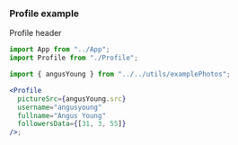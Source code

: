 ### Profile example

Profile header

```jsx
import App from "../App";
import Profile from "./Profile";

import { angusYoung } from "../../utils/examplePhotos";

<Profile
  pictureSrc={angusYoung.src}
  username="angusyoung"
  fullname="Angus Young"
  followersData={[31, 3, 55]}
/>;
```
